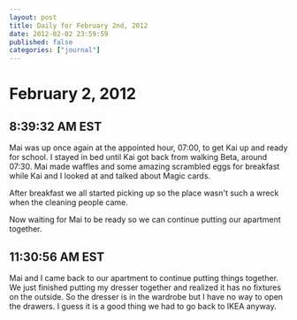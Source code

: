 ```yaml
---
layout: post
title: Daily for February 2nd, 2012
date: 2012-02-02 23:59:59
published: false
categories: ["journal"]
---
```

 
# February 2, 2012

## 8:39:32 AM EST

Mai was up once again at the appointed hour, 07:00, to get Kai up and ready for school. I stayed in bed until Kai got back from walking Beta, around 07:30. Mai made waffles and some amazing scrambled eggs for breakfast while Kai and I looked at and talked about Magic cards. 

After breakfast we all started picking up so the place wasn't such a wreck when the cleaning people came. 

Now waiting for Mai to be ready so we can continue putting our apartment together. 

## 11:30:56 AM EST

Mai and I came back to our apartment to continue putting things together. We just finished putting my dresser together and realized it has no fixtures on the outside. So the dresser is in the wardrobe but I have no way to open the drawers. I guess it is a good thing we had to go back to IKEA anyway. 